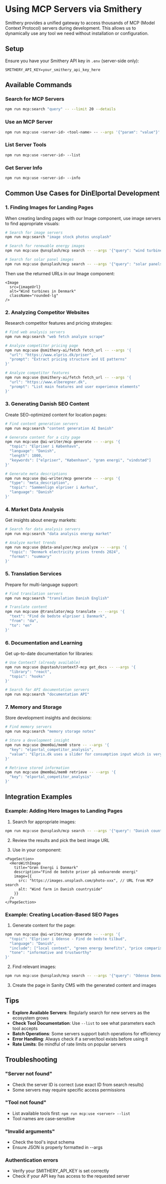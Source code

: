 # Using MCP Servers via Smithery

Smithery provides a unified gateway to access thousands of MCP (Model Context Protocol) servers during development. This allows us to dynamically use any tool we need without installation or configuration.

## Setup

Ensure you have your Smithery API key in `.env` (server-side only):
```
SMITHERY_API_KEY=your_smithery_api_key_here
```

## Available Commands

### Search for MCP Servers
```bash
npm run mcp:search "query" -- --limit 20 --details
```

### Use an MCP Server
```bash
npm run mcp:use <server-id> <tool-name> -- --args '{"param": "value"}'
```

### List Server Tools
```bash
npm run mcp:use <server-id> --list
```

### Get Server Info
```bash
npm run mcp:use <server-id> --info
```

## Common Use Cases for DinElportal Development

### 1. Finding Images for Landing Pages

When creating landing pages with our Image component, use image servers to find appropriate visuals:

```bash
# Search for image servers
npm run mcp:search "image stock photos unsplash"

# Search for renewable energy images
npm run mcp:use @unsplash/mcp search -- --args '{"query": "wind turbines Denmark", "per_page": 10}'

# Search for solar panel images
npm run mcp:use @unsplash/mcp search -- --args '{"query": "solar panels residential", "orientation": "landscape"}'
```

Then use the returned URLs in our Image component:
```tsx
<Image 
  src={imageUrl}
  alt="Wind turbines in Denmark"
  className="rounded-lg"
/>
```

### 2. Analyzing Competitor Websites

Research competitor features and pricing strategies:

```bash
# Find web analysis servers
npm run mcp:search "web fetch analyze scrape"

# Analyze competitor pricing page
npm run mcp:use @smithery-ai/fetch fetch_url -- --args '{
  "url": "https://www.elpris.dk/priser",
  "prompt": "Extract pricing structure and UI patterns"
}'

# Analyze competitor features
npm run mcp:use @smithery-ai/fetch fetch_url -- --args '{
  "url": "https://www.elberegner.dk",
  "prompt": "List main features and user experience elements"
}'
```

### 3. Generating Danish SEO Content

Create SEO-optimized content for location pages:

```bash
# Find content generation servers
npm run mcp:search "content generation AI Danish"

# Generate content for a city page
npm run mcp:use @ai-writer/mcp generate -- --args '{
  "topic": "Elpriser i København",
  "language": "Danish",
  "length": 1000,
  "keywords": ["elpriser", "København", "grøn energi", "vindstød"]
}'

# Generate meta descriptions
npm run mcp:use @ai-writer/mcp generate -- --args '{
  "type": "meta_description",
  "topic": "Sammenlign elpriser i Aarhus",
  "language": "Danish"
}'
```

### 4. Market Data Analysis

Get insights about energy markets:

```bash
# Search for data analysis servers
npm run mcp:search "data analysis energy market"

# Analyze market trends
npm run mcp:use @data-analyzer/mcp analyze -- --args '{
  "topic": "Denmark electricity prices trends 2024",
  "format": "summary"
}'
```

### 5. Translation Services

Prepare for multi-language support:

```bash
# Find translation servers
npm run mcp:search "translation Danish English"

# Translate content
npm run mcp:use @translator/mcp translate -- --args '{
  "text": "Find de bedste elpriser i Danmark",
  "from": "da",
  "to": "en"
}'
```

### 6. Documentation and Learning

Get up-to-date documentation for libraries:

```bash
# Use Context7 (already available)
npm run mcp:use @upstash/context7-mcp get_docs -- --args '{
  "library": "react",
  "topic": "hooks"
}'

# Search for API documentation servers
npm run mcp:search "documentation API"
```

### 7. Memory and Storage

Store development insights and decisions:

```bash
# Find memory servers
npm run mcp:search "memory storage notes"

# Store a development insight
npm run mcp:use @mem0ai/mem0 store -- --args '{
  "key": "elportal_competitor_analysis",
  "value": "Elpris.dk uses a slider for consumption input which is very user-friendly"
}'

# Retrieve stored information
npm run mcp:use @mem0ai/mem0 retrieve -- --args '{
  "key": "elportal_competitor_analysis"
}'
```

## Integration Examples

### Example: Adding Hero Images to Landing Pages

1. Search for appropriate images:
```bash
npm run mcp:use @unsplash/mcp search -- --args '{"query": "Danish countryside wind farm", "per_page": 5}'
```

2. Review the results and pick the best image URL

3. Use in your component:
```tsx
<PageSection>
  <HeroWithImage
    title="Grøn Energi i Danmark"
    description="Find de bedste priser på vedvarende energi"
    image={{
      src: "https://images.unsplash.com/photo-xxx", // URL from MCP search
      alt: "Wind farm in Danish countryside"
    }}
  />
</PageSection>
```

### Example: Creating Location-Based SEO Pages

1. Generate content for the page:
```bash
npm run mcp:use @ai-writer/mcp generate -- --args '{
  "topic": "Elpriser i Odense - Find de bedste tilbud",
  "language": "Danish",
  "include": ["local context", "green energy benefits", "price comparison"],
  "tone": "informative and trustworthy"
}'
```

2. Find relevant images:
```bash
npm run mcp:use @unsplash/mcp search -- --args '{"query": "Odense Denmark city", "per_page": 3}'
```

3. Create the page in Sanity CMS with the generated content and images

## Tips

- **Explore Available Servers**: Regularly search for new servers as the ecosystem grows
- **Check Tool Documentation**: Use `--list` to see what parameters each tool accepts
- **Batch Operations**: Some servers support batch operations for efficiency
- **Error Handling**: Always check if a server/tool exists before using it
- **Rate Limits**: Be mindful of rate limits on popular servers

## Troubleshooting

### "Server not found"
- Check the server ID is correct (use exact ID from search results)
- Some servers may require specific access permissions

### "Tool not found"
- List available tools first: `npm run mcp:use <server> --list`
- Tool names are case-sensitive

### "Invalid arguments"
- Check the tool's input schema
- Ensure JSON is properly formatted in --args

### Authentication errors
- Verify your SMITHERY_API_KEY is set correctly
- Check if your API key has access to the requested server
